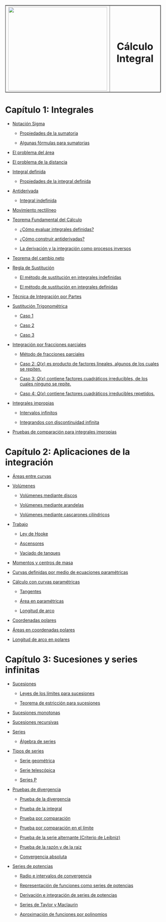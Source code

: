 <table border=1>
  <thead>
    <th>
      <img src="https://minas.medellin.unal.edu.co/images/Programa-Minas-Contigo/Logo-Minas-Contigo.png" width="320px" height="270px" />
    </th>
    <th>
      <h1>Cálculo Integral</h1>
    </th>
  </thead>
</table>

# Capítulo 1: Integrales

* [Notación Sigma](./unidad1/README.md#notación-sigma)

    * [Propiedades de la sumatoria](./unidad1/README.md#propiedades-de-la-sumatoria)

    * [Algunas fórmulas para sumatorias](./unidad1/README.md#algunas-fórmulas-para-sumatorias)

* [El problema del área](./unidad1/README.md#el-problema-del-área)

* [El problema de la distancia](./unidad1/README.md#el-problema-de-la-distancia)

* [Integral definida](./unidad1/README.md#integral-definida)

    * [Propiedades de la integral definida](./unidad1/README.md#propiedades-de-la-integral-definida)

* [Antiderivada](./unidad1/README.md#antiderivada)

    * [Integral indefinida](./unidad1/README.md#integral-indefinida)

* [Movimiento rectilíneo](./unidad1/README.md#movimiento-rectilíneo)

* [Teorema Fundamental del Cálculo](./unidad1/README.md#teorema-fundamental-del-cálculo)

    * [¿Cómo evaluar integrales definidas?](./unidad1/README.md#¿cómo-evaluar-integrales-definidas?)

    * [¿Cómo construir antiderivadas?](./unidad1/README.md#¿cómo-construir-antiderivadas?)

    * [La derivación y la integración como procesos inversos](./unidad1/README.md#la-derivación-y-la-integración-como-procesos-inversos)

* [Teorema del cambio neto](./unidad1/README.md#teorema-del-cambio-neto)

* [Regla de Sustitución](./unidad1/README.md#regla-de-sustitución)

    * [El método de sustitución en integrales indefinidas](./unidad1/README.md#el-método-de-sustitución-en-integrales-indefinidas)

    * [El método de sustitución en integrales definidas](./unidad1/README.md#el-método-de-sustitución-en-integrales-definidas)

* [Técnica de Integración por Partes](./unidad1/README.md#técnica-de-integración-por-partes)

* [Sustitución Trigonométrica](./unidad1/README.md#sustitución-trigonométrica)

    * [Caso 1](./unidad1/README.md#caso-1)

    * [Caso 2](./unidad1/README.md#caso-2)

    * [Caso 3](./unidad1/README.md#caso-3)

* [Integración por fracciones parciales](./unidad1/README.md#integración-por-fracciones-parciales)

    * [Método de fracciones parciales](./unidad1/README.md#método-de-fracciones-parciales)

    * [Caso 2: $Q(x)$ es producto de factores lineales, algunos de los cuales se repiten.](./unidad1/README.md#caso-2:-$q(x)$-es-producto-de-factores-lineales,-algunos-de-los-cuales-se-repiten.)

    * [Caso 3: $Q(x)$ contiene factores cuadráticos irreducibles, de los cuales ninguno se repite.](./unidad1/README.md#caso-3:-$q(x)$-contiene-factores-cuadráticos-irreducibles,-de-los-cuales-ninguno-se-repite.)

    * [Caso 4: $Q(x)$ contiene factores cuadráticos irreducibles repetidos.](./unidad1/README.md#caso-4:-$q(x)$-contiene-factores-cuadráticos-irreducibles-repetidos.)

* [Integrales impropias](./unidad1/README.md#integrales-impropias)

    * [Intervalos infinitos](./unidad1/README.md#intervalos-infinitos)

    * [Integrandos con discontinuidad infinita](./unidad1/README.md#integrandos-con-discontinuidad-infinita)

* [Pruebas de comparación para integrales impropias](./unidad1/README.md#pruebas-de-comparación-para-integrales-impropias)

# Capítulo 2: Aplicaciones de la integración

* [Áreas entre curvas](./unidad2/README.md#áreas-entre-curvas)

* [Volúmenes](./unidad2/README.md#volúmenes)

    * [Volúmenes mediante discos](./unidad2/README.md#volúmenes-mediante-discos)

    * [Volúmenes mediante arandelas](./unidad2/README.md#volúmenes-mediante-arandelas)

    * [Volúmenes mediante cascarones cilíndricos](./unidad2/README.md#volúmenes-mediante-cascarones-cilíndricos)

* [Trabajo](./unidad2/README.md#trabajo)

    * [Ley de Hooke](./unidad2/README.md#ley-de-hooke)

    * [Ascensores](./unidad2/README.md#ascensores)

    * [Vaciado de tanques](./unidad2/README.md#vaciado-de-tanques)

* [Momentos y centros de masa](./unidad2/README.md#momentos-y-centros-de-masa)

* [Curvas definidas por medio de ecuaciones paramétricas](./unidad2/README.md#curvas-definidas-por-medio-de-ecuaciones-paramétricas)

* [Cálculo con curvas paramétricas](./unidad2/README.md#cálculo-con-curvas-paramétricas)

    * [Tangentes](./unidad2/README.md#tangentes)

    * [Área en paramétricas](./unidad2/README.md#área-en-paramétricas)

    * [Longitud de arco](./unidad2/README.md#longitud-de-arco)

* [Coordenadas polares](./unidad2/README.md#coordenadas-polares)

* [Áreas en coordenadas polares](./unidad2/README.md#áreas-en-coordenadas-polares)

* [Longitud de arco en polares](./unidad2/README.md#longitud-de-arco-en-polares)

# Capítulo 3: Sucesiones y series infinitas

* [Sucesiones](./unidad3/README.md#sucesiones)

    * [Leyes de los límites para sucesiones](./unidad3/README.md#leyes-de-los-límites-para-sucesiones)

    * [Teorema de estricción para sucesiones](./unidad3/README.md#teorema-de-estricción-para-sucesiones)

* [Sucesiones monotonas](./unidad3/README.md#sucesiones-monotonas)

* [Sucesiones recursivas](./unidad3/README.md#sucesiones-recursivas)

* [Series](./unidad3/README.md#series)

    * [Álgebra de series](./unidad3/README.md#álgebra-de-series)

* [Tipos de series](./unidad3/README.md#tipos-de-series)

    * [Serie geométrica](./unidad3/README.md#serie-geométrica)

    * [Serie telescópica](./unidad3/README.md#serie-telescópica)

    * [Series P](./unidad3/README.md#series-p)

* [Pruebas de divergencia](./unidad3/README.md#pruebas-de-divergencia)

    * [Prueba de la divergencia](./unidad3/README.md#prueba-de-la-divergencia)

    * [Prueba de la integral](./unidad3/README.md#prueba-de-la-integral)

    * [Prueba por comparación](./unidad3/README.md#prueba-por-comparación)

    * [Prueba por comparación en el límite](./unidad3/README.md#prueba-por-comparación-en-el-límite)

    * [Prueba de la serie alternante (Criterio de Leibniz)](./unidad3/README.md#prueba-de-la-serie-alternante-(criterio-de-leibniz))

    * [Prueba de la razón y de la raiz](./unidad3/README.md#prueba-de-la-razón-y-de-la-raiz)

    * [Convergencia absoluta](./unidad3/README.md#convergencia-absoluta)

* [Series de potencias](./unidad3/README.md#series-de-potencias)

    * [Radio e intervalos de convergencia](./unidad3/README.md#radio-e-intervalos-de-convergencia)

    * [Representación de funciones como series de potencias](./unidad3/README.md#representación-de-funciones-como-series-de-potencias)

    * [Derivación e integración de series de potencias](./unidad3/README.md#derivación-e-integración-de-series-de-potencias)

    * [Series de Taylor y Maclaurin](./unidad3/README.md#series-de-taylor-y-maclaurin)

    * [Aproximación de funciones por polinomios](./unidad3/README.md#aproximación-de-funciones-por-polinomios)

